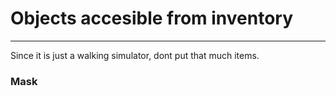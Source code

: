 # Objects accesible from inventory
---
Since it is just a walking simulator, dont put that much items.

### Mask

